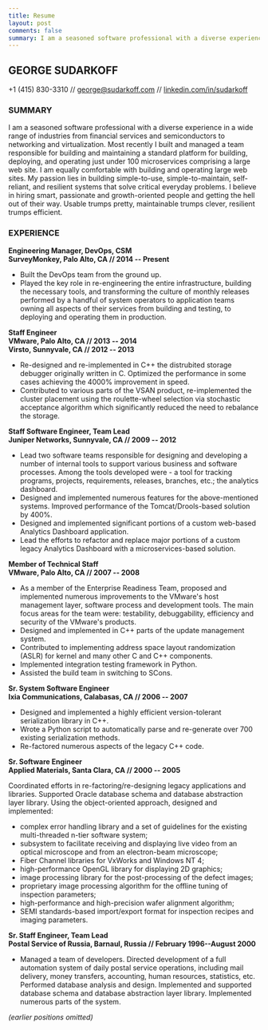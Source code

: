```yaml
---
title: Resume
layout: post
comments: false
summary: I am a seasoned software professional with a diverse experience in a wide range of industries from financial services and semiconductors to networking and virtualization. I am equally comfortable with the Dev and Ops aspects of running a business. My passion lies in building simple-to-use, simple-to-maintain, self-reliant, and resilient systems that solve critical everyday problems. I believe in hiring smart, passionate and growth-oriented people and then getting the hell out of their way. Usable trumps pretty, maintainable trumps clever, resilient trumps efficient.
---
```


## GEORGE SUDARKOFF

+1 (415) 830-3310 // [george@sudarkoff.com](mailto:george@sudarkoff.com) // [linkedin.com/in/sudarkoff](https://www.linkedin.com/in/sudarkoff) 

### SUMMARY

I am a seasoned software professional with a diverse experience in a wide range of industries from financial services and semiconductors to networking and virtualization. Most recently I built and managed a team responsible for building and maintaining a standard platform for building, deploying, and operating just under 100 microservices comprising a large web site. I am equally comfortable with building and operating large web sites. My passion lies in building simple-to-use, simple-to-maintain, self-reliant, and resilient systems that solve critical everyday problems. I believe in hiring smart, passionate and growth-oriented people and getting the hell out of their way. Usable trumps pretty, maintainable trumps clever, resilient trumps efficient.

### EXPERIENCE

**Engineering Manager, DevOps, CSM <br />
SurveyMonkey, Palo Alto, CA // 2014 -- Present**

- Built the DevOps team from the ground up.
- Played the key role in re-engineering the entire infrastructure, building the necessary tools, and transforming the culture of monthly releases performed by a handful of system operators to application teams owning all aspects of their services from building and testing, to deploying and operating them in production.

**Staff Engineer <br />
VMware, Palo Alto, CA // 2013 -- 2014 <br />
Virsto, Sunnyvale, CA // 2012 -- 2013**

- Re-designed and re-implemented in C++ the distrubited storage debugger originally written in C. Optimized the performance in some cases achieving the 4000% improvement in speed.
- Contributed to various parts of the VSAN product, re-implemented the cluster placement using the roulette-wheel selection via stochastic acceptance algorithm which significantly reduced the need to rebalance the storage.

**Staff Software Engineer, Team Lead <br />
Juniper Networks, Sunnyvale, CA // 2009 -- 2012**

- Lead two software teams responsible for designing and developing a number of internal tools to support various business and software processes. Among the tools developed were - a tool for tracking programs, projects, requirements, releases, branches, etc.; the analytics dashboard.
- Designed and implemented numerous features for the above-mentioned systems. Improved performance of the Tomcat/Drools-based solution by 400%.
- Designed and implemented significant portions of a custom web-based Analytics Dashboard application.
- Lead the efforts to refactor and replace major portions of a custom legacy Analytics Dashboard with a microservices-based solution.

**Member of Technical Staff <br />
VMware, Palo Alto, CA // 2007 -- 2008**

- As a member of the Enterprise Readiness Team, proposed and implemented numerous improvements to the VMware's host management layer, software process and development tools. The main focus areas for the team were: testability, debuggability, efficiency and security of the VMware's products.
- Designed and implemented in C++ parts of the update management system.
- Contributed to implementing address space layout randomization (ASLR) for kernel and many other C and C++ components.
- Implemented integration testing framework in Python.
- Assisted the build team in switching to SCons.

**Sr. System Software Engineer <br />
Ixia Communications, Calabasas, CA // 2006 -- 2007**

- Designed and implemented a highly efficient version-tolerant serialization library in C++.
- Wrote a Python script to automatically parse and re-generate over 700 existing serialization methods.
- Re-factored numerous aspects of the legacy C++ code.

**Sr. Software Engineer <br />
Applied Materials, Santa Clara, CA // 2000 -- 2005**

Coordinated efforts in re-factoring/re-designing legacy applications and libraries. Supported Oracle database schema and database abstraction layer library. Using the object-oriented approach, designed and implemented:

- complex error handling library and a set of guidelines for the existing multi-threaded n-tier software system;
- subsystem to facilitate receiving and displaying live video from an optical microscope and from an electron-beam microscope;
- Fiber Channel libraries for VxWorks and Windows NT 4;
- high-performance OpenGL library for displaying 2D graphics;
- image processing library for the post-processing of the defect images;
- proprietary image processing algorithm for the offline tuning of inspection parameters;
- high-performance and high-precision wafer alignment algorithm;
- SEMI standards-based import/export format for inspection recipes and imaging parameters.

**Sr. Staff Engineer, Team Lead <br />
Postal Service of Russia, Barnaul, Russia // February 1996--August 2000**

- Managed a team of developers. Directed development of a full automation system of daily postal service operations, including mail delivery, money transfers, accounting, human resources, statistics, etc. Performed database analysis and design. Implemented and supported database schema and database abstraction layer library. Implemented numerous parts of the system.

*(earlier positions omitted)*

